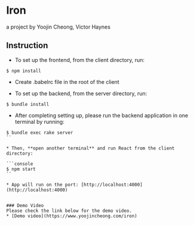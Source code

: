 # Iron
a project by Yoojin Cheong, Victor Haynes


## Instruction

* To set up the frontend, from the client directory, run:

```console
$ npm install
```

* Create .babelrc file in the root of the client

* To set up the backend, from the server directory, run:

```console
$ bundle install
```

* After completing setting up, please run the backend application in one terminal by running:

```console
$ bundle exec rake server
``

* Then, **open another terminal** and run React from the client directory:

```console
$ npm start
``

* App will run on the port: [http://localhost:4000](http://localhost:4000)


### Demo Video
Please check the link below for the demo video.
* [Demo video](https://www.yoojincheong.com/iron)
